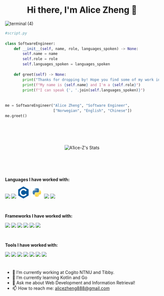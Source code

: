 <div align="center"> 
  <h1>Hi there, I'm Alice Zheng 👋</h1>
</div>

![terminal (4)](https://github.com/user-attachments/assets/45d252fe-77a1-4c33-9b6e-ca035fb5354f)

```python
#script.py

class SoftwareEngineer:
    def __init__(self, name, role, languages_spoken) -> None:
        self.name = name
        self.role = role
        self.languages_spoken = languages_spoken

    def greet(self) -> None:
        print("Thanks for dropping by! Hope you find some of my work interesting")
        print(f"My name is {self.name} and I'm a {self.role}")
        print(f"I can speak {', '.join(self.languages_spoken)}")


me = SoftwareEngineer("Alice Zheng", "Software Engineer",
                      ["Norwegian", "English", "Chinese"])
me.greet()
```
<h1></h1>

<p><br><br></p>
<div align="center">
  <img src="https://github-readme-stats.vercel.app/api?username=A1ice-Z&theme=blueberry&show_icons=true&hide_border=false&count_private=true" alt="A1ice-Z's Stats"/>
</div>
<p><br><br></p>

<h1></h1>

**Languages I have worked with:**

<code><img height="40" src="https://upload.wikimedia.org/wikipedia/commons/thumb/4/4c/Typescript_logo_2020.svg/512px-Typescript_logo_2020.svg.png?20221110153201"></code>
<code><img height="40" src="https://www.svgrepo.com/show/373728/kotlin.svg"></code>
<code><img height="40" src="https://raw.githubusercontent.com/devicons/devicon/2ae2a900d2f041da66e950e4d48052658d850630/icons/c/c-plain.svg"></code>
<code><img height="40" src="https://raw.githubusercontent.com/github/explore/80688e429a7d4ef2fca1e82350fe8e3517d3494d/topics/python/python.png"></code>
<code><img height="40" src="https://cdn4.iconfinder.com/data/icons/logos-and-brands/512/181_Java_logo_logos-512.png"></code>
<code><img height="40" src="https://www.vectorlogo.zone/logos/golang/golang-icon.svg"></code>


<br/>


**Frameworks I have worked with:**

<code><img height="40" src="https://upload.wikimedia.org/wikipedia/commons/thumb/a/a7/React-icon.svg/1150px-React-icon.svg.png"></code>
<code><img height="40" src="https://www.svgrepo.com/show/353657/django-icon.svg"></code>
<code><img height="40" src="https://www.vectorlogo.zone/logos/nodejs/nodejs-icon.svg"></code>
<code><img height="40" src="https://www.vectorlogo.zone/logos/springio/springio-icon.svg"></code>
<code><img height="40" src="https://www.vectorlogo.zone/logos/palletsprojects_flask/palletsprojects_flask-icon.svg"></code>
<code><img height="40" src="https://www.vectorlogo.zone/logos/tailwindcss/tailwindcss-icon.svg"></code>


<br/>


**Tools I have worked with:**

<code><img height="40" src="https://www.vectorlogo.zone/logos/docker/docker-tile.svg"></code>
<code><img height="40" src="https://git-scm.com/images/logos/downloads/Git-Icon-1788C.png"></code>
<code><img height="40" src="https://www.vectorlogo.zone/logos/getpostman/getpostman-icon.svg"></code>
<code><img height="40" src="https://www.vectorlogo.zone/logos/graphql/graphql-icon.svg"></code>
<code><img height="40" src="https://www.vectorlogo.zone/logos/mongodb/mongodb-icon.svg"></code>
<code><img height="40" src="https://www.vectorlogo.zone/logos/postgresql/postgresql-icon.svg"></code>
<code><img height="40" src="https://bimi.entrust.net/ultralytics.com/logo.svg"></code>


<h1></h1>

- 🔭 I’m currently working at Cogito NTNU and Tibby.
- 🌱 I’m currently learning Kotlin and Go
- 💬 Ask me about Web Development and Information Retrieval!
- 📫 How to reach me: alicezheng888@gmail.com

